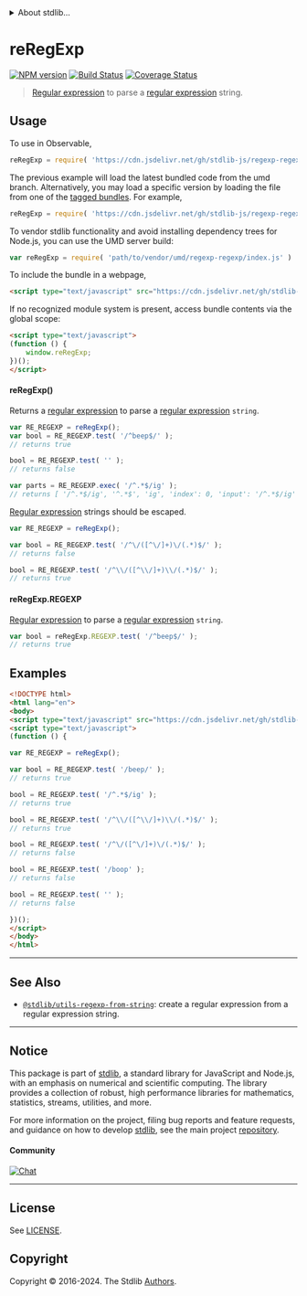 <!--

@license Apache-2.0

Copyright (c) 2018 The Stdlib Authors.

Licensed under the Apache License, Version 2.0 (the "License");
you may not use this file except in compliance with the License.
You may obtain a copy of the License at

   http://www.apache.org/licenses/LICENSE-2.0

Unless required by applicable law or agreed to in writing, software
distributed under the License is distributed on an "AS IS" BASIS,
WITHOUT WARRANTIES OR CONDITIONS OF ANY KIND, either express or implied.
See the License for the specific language governing permissions and
limitations under the License.

-->


<details>
  <summary>
    About stdlib...
  </summary>
  <p>We believe in a future in which the web is a preferred environment for numerical computation. To help realize this future, we've built stdlib. stdlib is a standard library, with an emphasis on numerical and scientific computation, written in JavaScript (and C) for execution in browsers and in Node.js.</p>
  <p>The library is fully decomposable, being architected in such a way that you can swap out and mix and match APIs and functionality to cater to your exact preferences and use cases.</p>
  <p>When you use stdlib, you can be absolutely certain that you are using the most thorough, rigorous, well-written, studied, documented, tested, measured, and high-quality code out there.</p>
  <p>To join us in bringing numerical computing to the web, get started by checking us out on <a href="https://github.com/stdlib-js/stdlib">GitHub</a>, and please consider <a href="https://opencollective.com/stdlib">financially supporting stdlib</a>. We greatly appreciate your continued support!</p>
</details>

# reRegExp

[![NPM version][npm-image]][npm-url] [![Build Status][test-image]][test-url] [![Coverage Status][coverage-image]][coverage-url] <!-- [![dependencies][dependencies-image]][dependencies-url] -->

> [Regular expression][regexp] to parse a [regular expression][regexp] string.



<section class="usage">

## Usage

To use in Observable,

```javascript
reRegExp = require( 'https://cdn.jsdelivr.net/gh/stdlib-js/regexp-regexp@umd/browser.js' )
```
The previous example will load the latest bundled code from the umd branch. Alternatively, you may load a specific version by loading the file from one of the [tagged bundles](https://github.com/stdlib-js/regexp-regexp/tags). For example,

```javascript
reRegExp = require( 'https://cdn.jsdelivr.net/gh/stdlib-js/regexp-regexp@v0.2.0-umd/browser.js' )
```

To vendor stdlib functionality and avoid installing dependency trees for Node.js, you can use the UMD server build:

```javascript
var reRegExp = require( 'path/to/vendor/umd/regexp-regexp/index.js' )
```

To include the bundle in a webpage,

```html
<script type="text/javascript" src="https://cdn.jsdelivr.net/gh/stdlib-js/regexp-regexp@umd/browser.js"></script>
```

If no recognized module system is present, access bundle contents via the global scope:

```html
<script type="text/javascript">
(function () {
    window.reRegExp;
})();
</script>
```

#### reRegExp()

Returns a [regular expression][regexp] to parse a [regular expression][regexp] `string`. 

<!-- eslint-disable stdlib/doctest -->

```javascript
var RE_REGEXP = reRegExp();
var bool = RE_REGEXP.test( '/^beep$/' );
// returns true

bool = RE_REGEXP.test( '' );
// returns false

var parts = RE_REGEXP.exec( '/^.*$/ig' );
// returns [ '/^.*$/ig', '^.*$', 'ig', 'index': 0, 'input': '/^.*$/ig' ]
```

[Regular expression][regexp] strings should be escaped.

<!-- eslint-disable no-useless-escape -->

```javascript
var RE_REGEXP = reRegExp();

var bool = RE_REGEXP.test( '/^\/([^\/]+)\/(.*)$/' );
// returns false

bool = RE_REGEXP.test( '/^\\/([^\\/]+)\\/(.*)$/' );
// returns true
```

#### reRegExp.REGEXP

[Regular expression][regexp] to parse a [regular expression][regexp] `string`. 

```javascript
var bool = reRegExp.REGEXP.test( '/^beep$/' );
// returns true
```

</section>

<!-- /.usage -->

<section class="examples">

## Examples

<!-- eslint-disable no-useless-escape -->

<!-- eslint no-undef: "error" -->

```html
<!DOCTYPE html>
<html lang="en">
<body>
<script type="text/javascript" src="https://cdn.jsdelivr.net/gh/stdlib-js/regexp-regexp@umd/browser.js"></script>
<script type="text/javascript">
(function () {

var RE_REGEXP = reRegExp();

var bool = RE_REGEXP.test( '/beep/' );
// returns true

bool = RE_REGEXP.test( '/^.*$/ig' );
// returns true

bool = RE_REGEXP.test( '/^\\/([^\\/]+)\\/(.*)$/' );
// returns true

bool = RE_REGEXP.test( '/^\/([^\/]+)\/(.*)$/' );
// returns false

bool = RE_REGEXP.test( '/boop' );
// returns false

bool = RE_REGEXP.test( '' );
// returns false

})();
</script>
</body>
</html>
```

</section>

<!-- /.examples -->

<!-- Section for related `stdlib` packages. Do not manually edit this section, as it is automatically populated. -->

<section class="related">

* * *

## See Also

-   <span class="package-name">[`@stdlib/utils-regexp-from-string`][@stdlib/utils/regexp-from-string]</span><span class="delimiter">: </span><span class="description">create a regular expression from a regular expression string.</span>

</section>

<!-- /.related -->

<!-- Section for all links. Make sure to keep an empty line after the `section` element and another before the `/section` close. -->


<section class="main-repo" >

* * *

## Notice

This package is part of [stdlib][stdlib], a standard library for JavaScript and Node.js, with an emphasis on numerical and scientific computing. The library provides a collection of robust, high performance libraries for mathematics, statistics, streams, utilities, and more.

For more information on the project, filing bug reports and feature requests, and guidance on how to develop [stdlib][stdlib], see the main project [repository][stdlib].

#### Community

[![Chat][chat-image]][chat-url]

---

## License

See [LICENSE][stdlib-license].


## Copyright

Copyright &copy; 2016-2024. The Stdlib [Authors][stdlib-authors].

</section>

<!-- /.stdlib -->

<!-- Section for all links. Make sure to keep an empty line after the `section` element and another before the `/section` close. -->

<section class="links">

[npm-image]: http://img.shields.io/npm/v/@stdlib/regexp-regexp.svg
[npm-url]: https://npmjs.org/package/@stdlib/regexp-regexp

[test-image]: https://github.com/stdlib-js/regexp-regexp/actions/workflows/test.yml/badge.svg?branch=v0.2.0
[test-url]: https://github.com/stdlib-js/regexp-regexp/actions/workflows/test.yml?query=branch:v0.2.0

[coverage-image]: https://img.shields.io/codecov/c/github/stdlib-js/regexp-regexp/main.svg
[coverage-url]: https://codecov.io/github/stdlib-js/regexp-regexp?branch=main

<!--

[dependencies-image]: https://img.shields.io/david/stdlib-js/regexp-regexp.svg
[dependencies-url]: https://david-dm.org/stdlib-js/regexp-regexp/main

-->

[chat-image]: https://img.shields.io/gitter/room/stdlib-js/stdlib.svg
[chat-url]: https://app.gitter.im/#/room/#stdlib-js_stdlib:gitter.im

[stdlib]: https://github.com/stdlib-js/stdlib

[stdlib-authors]: https://github.com/stdlib-js/stdlib/graphs/contributors

[umd]: https://github.com/umdjs/umd
[es-module]: https://developer.mozilla.org/en-US/docs/Web/JavaScript/Guide/Modules

[deno-url]: https://github.com/stdlib-js/regexp-regexp/tree/deno
[deno-readme]: https://github.com/stdlib-js/regexp-regexp/blob/deno/README.md
[umd-url]: https://github.com/stdlib-js/regexp-regexp/tree/umd
[umd-readme]: https://github.com/stdlib-js/regexp-regexp/blob/umd/README.md
[esm-url]: https://github.com/stdlib-js/regexp-regexp/tree/esm
[esm-readme]: https://github.com/stdlib-js/regexp-regexp/blob/esm/README.md
[branches-url]: https://github.com/stdlib-js/regexp-regexp/blob/main/branches.md

[stdlib-license]: https://raw.githubusercontent.com/stdlib-js/regexp-regexp/main/LICENSE

[regexp]: https://developer.mozilla.org/en-US/docs/Web/JavaScript/Guide/Regular_Expressions

<!-- <related-links> -->

[@stdlib/utils/regexp-from-string]: https://github.com/stdlib-js/utils-regexp-from-string/tree/umd

<!-- </related-links> -->

</section>

<!-- /.links -->
